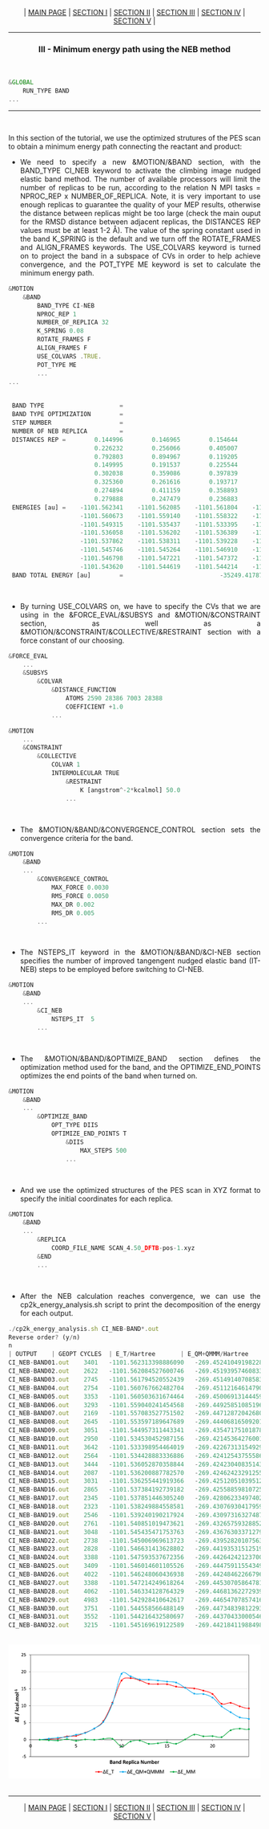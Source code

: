 <p align="center"> | <a href="https://github.com/arvpinto/enzyme_ts_cp2k/blob/main/enzyme_TS_cp2k_main.md" target="_blank">MAIN PAGE</a> | <a href="https://github.com/arvpinto/enzyme_ts_cp2k/blob/main/enzyme_TS_cp2k_I.md" target="_blank">SECTION I</a> | <a href="https://github.com/arvpinto/enzyme_ts_cp2k/blob/main/enzyme_TS_cp2k_II.md" target="_blank">SECTION II</a> | <a href="https://github.com/arvpinto/enzyme_ts_cp2k/blob/main/enzyme_TS_cp2k_III.md" target="_blank">SECTION III</a> | <a href="https://github.com/arvpinto/enzyme_ts_cp2k/blob/main/enzyme_TS_cp2k_IV.md" target="_blank">SECTION IV</a> | <a href="https://github.com/arvpinto/enzyme_ts_cp2k/blob/main/enzyme_TS_cp2k_V.md" target="_blank">SECTION V</a> | </p> 


---

### <p align="center"> **III - Minimum energy path using the NEB method** </p>

<br/>
 
```js
&GLOBAL
    RUN_TYPE BAND
...
```

---

<br/>
 
In this section of the tutorial, we use the optimized strutures of the PES scan to obtain a minimum energy path connecting the reactant and product:

- <p align="justify">We need to specify a new &MOTION/&BAND section, with the BAND_TYPE CI_NEB keyword to activate the climbing image nudged elastic band method. The number of available processors will limit the number of replicas to be run, according to the relation N MPI tasks = NPROC_REP x NUMBER_OF_REPLICA. Note, it is very important to use enough replicas to guarantee the quality of your MEP results, otherwise the distance between replicas might be too large (check the main ouput for the RMSD distance between adjacent replicas, the DISTANCES REP values must be at least 1-2 Å). The value of the spring constant used in the band K_SPRING is the default and we turn off the ROTATE_FRAMES and ALIGN_FRAMES keywords. The USE_COLVARS keyword is turned on to project the band in a subspace of CVs in order to help achieve convergence, and the POT_TYPE ME keyword is set to calculate the minimum energy path.</p>

```js
&MOTION
    &BAND
        BAND_TYPE CI-NEB
        NPROC_REP 1
        NUMBER_OF_REPLICA 32
        K_SPRING 0.08
        ROTATE_FRAMES F
        ALIGN_FRAMES F
        USE_COLVARS .TRUE.
        POT_TYPE ME
        ...
...
```
```js

 BAND TYPE                     =                                          CI-NEB
 BAND TYPE OPTIMIZATION        =                                            DIIS
 STEP NUMBER                   =                                              41
 NUMBER OF NEB REPLICA         =                                              32
 DISTANCES REP =        0.144996        0.146965        0.154644        0.174849
                        0.226232        0.256066        0.405007        0.533637
                        0.792803        0.894967        0.119205        0.135772
                        0.149995        0.191537        0.225544        0.277525
                        0.302038        0.359086        0.397839        0.395196
                        0.325360        0.261616        0.193717        0.132262
                        0.274894        0.411159        0.358893        0.378561
                        0.279888        0.247479        0.236883
 ENERGIES [au] =    -1101.562341    -1101.562085    -1101.561804    -1101.560772
                    -1101.560673    -1101.559140    -1101.558322    -1101.555122
                    -1101.549315    -1101.535437    -1101.533395    -1101.534400
                    -1101.536058    -1101.536202    -1101.536389    -1101.537449
                    -1101.537862    -1101.538311    -1101.539228    -1101.540785
                    -1101.545746    -1101.545264    -1101.546910    -1101.547796
                    -1101.546798    -1101.547221    -1101.547372    -1101.546369
                    -1101.543620    -1101.544619    -1101.544214    -1101.545160
 BAND TOTAL ENERGY [au]        =                           -35249.41787031546846
```

<br/>
 
- <p align="justify">By turning USE_COLVARS on, we have to specify the CVs that we are using in the &FORCE_EVAL/&SUBSYS and &MOTION/&CONSTRAINT section, as well as a &MOTION/&CONSTRAINT/&COLLECTIVE/&RESTRAINT section with a force constant of our choosing.</p>

```js
&FORCE_EVAL
    ...
    &SUBSYS
        &COLVAR
            &DISTANCE_FUNCTION
                ATOMS 2590 28386 7003 28388
                COEFFICIENT +1.0
        	...
```
```js
&MOTION
    ...
    &CONSTRAINT
        &COLLECTIVE
            COLVAR 1
            INTERMOLECULAR TRUE
                &RESTRAINT
                    K [angstrom^-2*kcalmol] 50.0
                ...
```

<br/>
 
- <p align="justify">The &MOTION/&BAND/&CONVERGENCE_CONTROL section sets the convergence criteria for the band.</p>

```js
&MOTION
    &BAND
    ...
        &CONVERGENCE_CONTROL
            MAX_FORCE 0.0030
            RMS_FORCE 0.0050
            MAX_DR 0.002
            RMS_DR 0.005
        ...
```

<br/>
 
- <p align="justify">The NSTEPS_IT keyword in the &MOTION/&BAND/&CI-NEB section specifies the number of improved tangengent nudged elastic band (IT-NEB) steps to be employed before switching to CI-NEB.</p>

```js
&MOTION
    &BAND
    ...
        &CI_NEB
            NSTEPS_IT  5
        ...
```

<br/>
 
- <p align="justify">The &MOTION/&BAND/&OPTIMIZE_BAND section defines the optimization method used for the band, and the OPTIMIZE_END_POINTS optimizes the end points of the band when turned on.</p>

```js
&MOTION
    &BAND
    ...
        &OPTIMIZE_BAND
            OPT_TYPE DIIS
            OPTIMIZE_END_POINTS T
                &DIIS
                    MAX_STEPS 500
                ...
```

<br/>
 
- <p align="justify">And we use the optimized structures of the PES scan in XYZ format to specify the initial coordinates for each replica.</p>

```js
&MOTION
    &BAND
    ...
        &REPLICA
            COORD_FILE_NAME SCAN_4.50_DFTB-pos-1.xyz
        &END
        ...
```

<br/>
 
- <p align="justify">After the NEB calculation reaches convergence, we can use the cp2k_energy_analysis.sh script to print the decomposition of the energy for each output.</p>

```js
./cp2k_energy_analysis.sh CI_NEB-BAND*.out
Reverse order? (y/n)
n
| OUTPUT 	| GEOPT CYCLES 	| E_T/Hartree 		| E_QM+QMMM/Hartree 	| E_MM/Hartree 		| ΔE_T/kcal.mol-1 	| ΔE_QM+QMMM/kcal.mol-1 | ΔE_MM/kcal.mol-1 	|
CI_NEB-BAND01.out 	 3401 	-1101.562313398886090 	-269.45241049198228 	-832.109902906903810	0.000000000000000	0.000000000000000	0.000000000000000
CI_NEB-BAND02.out 	 2622 	-1101.562084527600746 	-269.45193957460833 	-832.110144952992416	0.143616731553360	0.295500652153625	-0.151883920600265
CI_NEB-BAND03.out 	 2745 	-1101.561794520552439 	-269.45149140708583 	-832.110303113466609	0.325596154366002	0.576725772522375	-0.251129618156373
CI_NEB-BAND04.out 	 2754 	-1101.560767662482704 	-269.45112164614790 	-832.109646016334804	0.969949593124715	0.808750761073450	0.161198832051265
CI_NEB-BAND05.out 	 3353 	-1101.560503631674464 	-269.45006913144459 	-832.110434500229874	1.135628925295315	1.469203737400475	-0.333574812105160
CI_NEB-BAND06.out 	 3293 	-1101.559040241454568 	-269.44925851085196 	-832.109781730602608	2.053906288280055	1.977868159275800	0.076038129004255
CI_NEB-BAND07.out 	 2169 	-1101.557083527751502 	-269.44712872042680 	-832.109954807324702	3.281744136953970	3.314311651063700	-0.032567514109730
CI_NEB-BAND08.out 	 2645 	-1101.553597189647689 	-269.44406816509201 	-832.109529024555679	5.469421297096627	5.234810123644425	0.234611173452203
CI_NEB-BAND09.out 	 3051 	-1101.544957311443341 	-269.43547175101878 	-832.109485560424561	10.890944870324998	10.629059954596250	0.261884915728748
CI_NEB-BAND10.out 	 2950 	-1101.534530452987156 	-269.42145364276001 	-832.113076810227146	17.433798551581085	19.425422886974425	-1.991624335393340
CI_NEB-BAND11.out 	 3642 	-1101.533398954464019 	-269.42267313154929 	-832.110725822914729	18.143813874849553	18.660193671701225	-0.516379796851673
CI_NEB-BAND12.out 	 2564 	-1101.534428883336886 	-269.42412543755586 	-832.110303445781026	17.497533507125510	17.748871652578550	-0.251338145453040
CI_NEB-BAND13.out 	 3444 	-1101.536052870358844 	-269.42423040835143 	-832.111822462007414	16.478481650846865	17.683002478358375	-1.204520827511510
CI_NEB-BAND14.out 	 2087 	-1101.536200887782570 	-269.42462423291255 	-832.111576654870020	16.385600717458800	17.435877566255575	-1.050276848796775
CI_NEB-BAND15.out 	 3031 	-1101.536255441919366 	-269.42512051039512 	-832.111134931524246	16.351367996619310	17.124463445942900	-0.773095449323590
CI_NEB-BAND16.out 	 2865 	-1101.537384192739182 	-269.42558859810725 	-832.111795594631932	15.643076857184770	16.830738406581325	-1.187661549396555
CI_NEB-BAND17.out 	 2345 	-1101.537851446305240 	-269.42806233497402 	-832.109789111331220	15.349875244483375	15.278468522683150	0.071406721800225
CI_NEB-BAND18.out 	 2323 	-1101.538249884558581 	-269.43076930417959 	-832.107480580378991	15.099855240511897	13.579845346187975	1.520009894323923
CI_NEB-BAND19.out 	 2546 	-1101.539240190217924 	-269.43097316327487 	-832.108267026943054	14.478438439274165	13.451923763899775	1.026514675374390
CI_NEB-BAND20.out 	 2761 	-1101.540851019473621 	-269.43265759328852 	-832.108193426185101	13.467643081324297	12.394943930334400	1.072699150989898
CI_NEB-BAND21.out 	 3048 	-1101.545435471753763 	-269.43676303371279 	-832.108672438040973	10.590899275535193	9.818780064104975	0.772119211430217
CI_NEB-BAND22.out 	 2738 	-1101.545006969613723 	-269.43952820107563 	-832.105478768538093	10.859784368410292	8.083637543922875	2.776146824487417
CI_NEB-BAND23.out 	 2828 	-1101.546631413628802 	-269.44193531512519 	-832.104696098503612	9.840445748948220	6.573173477823975	3.267272271124245
CI_NEB-BAND24.out 	 3388 	-1101.547593537672356 	-269.44264242123700 	-832.104951116435356	9.236712911618085	6.129464392663200	3.107248518954885
CI_NEB-BAND25.out 	 3409 	-1101.546014601105526 	-269.44475911554349 	-832.101255485562036	10.227495607303910	4.801238715340725	5.426256891963185
CI_NEB-BAND26.out 	 4022 	-1101.546248060436938 	-269.44248462266796 	-832.103763437768978	10.080999876842880	6.228482994735800	3.852516882107080
CI_NEB-BAND27.out 	 3388 	-1101.547214249618264 	-269.44530705864781 	-832.101907190970454	9.474716165560815	4.457404417379925	5.017311748180890
CI_NEB-BAND28.out 	 4062 	-1101.546334128764329 	-269.44681362272939 	-832.099520506034939	10.026992001405028	3.512035456188475	6.514956545216552
CI_NEB-BAND29.out 	 4983 	-1101.542928410642617 	-269.44654707857416 	-832.096381332068457	12.164080122779307	3.679291913595300	8.484788209184007
CI_NEB-BAND30.out 	 3751 	-1101.544558566488149 	-269.44734839812293 	-832.097210168365219	11.141157329707978	3.176463896742125	7.964693432965852
CI_NEB-BAND31.out 	 3552 	-1101.544216432580697 	-269.44370433000546 	-832.100512102575237	11.355846356634107	5.463116640454550	5.892729716179557
CI_NEB-BAND32.out 	 3215 	-1101.545169619122589 	-269.44218411988498 	-832.102985499237609	10.757721801596878	6.417048491055750	4.340673310541128
```

<br/>

 <div align="center">
    <img src="plot_II.png">
</div>
 
 <br/>

---

<p align="center"> | <a href="https://github.com/arvpinto/enzyme_ts_cp2k/blob/main/enzyme_TS_cp2k_main.md" target="_blank">MAIN PAGE</a> | <a href="https://github.com/arvpinto/enzyme_ts_cp2k/blob/main/enzyme_TS_cp2k_I.md" target="_blank">SECTION I</a> | <a href="https://github.com/arvpinto/enzyme_ts_cp2k/blob/main/enzyme_TS_cp2k_II.md" target="_blank">SECTION II</a> | <a href="https://github.com/arvpinto/enzyme_ts_cp2k/blob/main/enzyme_TS_cp2k_III.md" target="_blank">SECTION III</a> | <a href="https://github.com/arvpinto/enzyme_ts_cp2k/blob/main/enzyme_TS_cp2k_IV.md" target="_blank">SECTION IV</a> | <a href="https://github.com/arvpinto/enzyme_ts_cp2k/blob/main/enzyme_TS_cp2k_V.md" target="_blank">SECTION V</a> | </p> 


